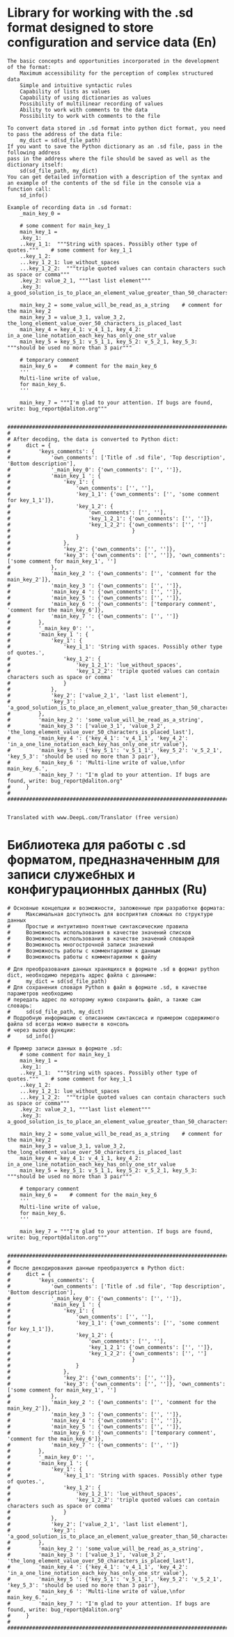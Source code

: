 # Library for working with the .sd format designed to store configuration and service data (En)
    The basic concepts and opportunities incorporated in the development of the format:
        Maximum accessibility for the perception of complex structured data
        Simple and intuitive syntactic rules
        Capability of lists as values
        Capability of using dictionaries as values
        Possibility of multilinear recording of values
        Ability to work with comments to the data
        Possibility to work with comments to the file

    To convert data stored in .sd format into python dict format, you need to pass the address of the data file:
        my_dict = sd(sd_file_path)
    If you want to save the Python dictionary as an .sd file, pass in the following address
    pass in the address where the file should be saved as well as the dictionary itself:
        sd(sd_file_path, my_dict)
    You can get detailed information with a description of the syntax and an example of the contents of the sd file in the console via a function call:
        sd_info()

    Example of recording data in .sd format:
        _main_key_0 = 

        # some comment for main_key_1
        main_key_1 =
        .key_1:
        ..key_1_1:  """String with spaces. Possibly other type of quotes."""    # some comment for key_1_1
        ..key_1_2:
        ...key_1_2_1: lue_without_spaces
        ...key_1_2_2:  """triple quoted values can contain characters such as space or comma"""
        .key_2: value_2_1, """last list element"""
        .key_3: a_good_solution_is_to_place_an_element_value_greater_than_50_characters_as_the_only_one
        
        main_key_2 = some_value_will_be_read_as_a_string    # comment for the main_key_2
        main_key_3 = value_3_1, value_3_2, the_long_element_value_over_50_characters_is_placed_last
        main_key_4 = key_4_1: v_4_1_1, key_4_2: in_a_one_line_notation_each_key_has_only_one_str_value
        main_key_5 = key_5_1: v_5_1_1, key_5_2: v_5_2_1, key_5_3: """should be used no more than 3 pair"""
        
        # temporary comment
        main_key_6 =    # comment for the main_key_6
        '''
        Multi-line write of value,
        for main_key_6.
        '''
        
        main_key_7 = """I'm glad to your attention. If bugs are found, write: bug_report@daliton.org"""


    ####################################################################################################
    #
    # After decoding, the data is converted to Python dict:
    #     dict = {
    #         'keys_comments': {
    #             'own_comments': ['Title of .sd file', 'Top description', 'Bottom description'], 
    #             '_main_key_0': {'own_comments': ['', '']}, 
    #             'main_key_1 ': {
    #                 'key_1': {
    #                     'own_comments': ['', ''], 
    #                     'key_1_1': {'own_comments': ['', 'some comment for key_1_1']}, 
    #                     'key_1_2': {
    #                         'own_comments': ['', ''], 
    #                         'key_1_2_1': {'own_comments': ['', '']}, 
    #                         'key_1_2_2': {'own_comments': ['', '']
    #                                       }
    #                     }
    #                 }, 
    #                 'key_2': {'own_comments': ['', '']}, 
    #                 'key_3': {'own_comments': ['', '']}, 'own_comments': ['some comment for main_key_1', '']
    #             }, 
    #             'main_key_2 ': {'own_comments': ['', 'comment for the main_key_2']}, 
    #             'main_key_3 ': {'own_comments': ['', '']}, 
    #             'main_key_4 ': {'own_comments': ['', '']}, 
    #             'main_key_5 ': {'own_comments': ['', '']}, 
    #             'main_key_6 ': {'own_comments': ['temporary comment', 'comment for the main_key_6']}, 
    #             'main_key_7 ': {'own_comments': ['', '']}
    #         }, 
    #         '_main_key_0': '', 
    #         'main_key_1 ': {
    #             'key_1': {
    #                 'key_1_1': 'String with spaces. Possibly other type of quotes.', 
    #                 'key_1_2': {
    #                     'key_1_2_1': 'lue_without_spaces', 
    #                     'key_1_2_2': 'triple quoted values can contain characters such as space or comma'
    #                 }
    #             }, 
    #             'key_2': ['value_2_1', 'last list element'], 
    #             'key_3': 'a_good_solution_is_to_place_an_element_value_greater_than_50_characters_as_the_only_one'
    #         }, 
    #         'main_key_2 ': 'some_value_will_be_read_as_a_string', 
    #         'main_key_3 ': ['value_3_1', 'value_3_2', 'the_long_element_value_over_50_characters_is_placed_last'], 
    #         'main_key_4 ': {'key_4_1': 'v_4_1_1', 'key_4_2': 'in_a_one_line_notation_each_key_has_only_one_str_value'}, 
    #         'main_key_5 ': {'key_5_1': 'v_5_1_1', 'key_5_2': 'v_5_2_1', 'key_5_3': 'should be used no more than 3 pair'}, 
    #         'main_key_6 ': 'Multi-line write of value,\nfor main_key_6.', 
    #         'main_key_7 ': "I'm glad to your attention. If bugs are found, write: bug_report@daliton.org"
    #     }
    #
    ####################################################################################################
    
    
    Translated with www.DeepL.com/Translator (free version)


# Библиотека для работы с .sd форматом, предназначенным для записи служебных и конфигурационных данных (Ru)
    # Основные концепции и возможности, заложенные при разработке формата:
    #     Максимальная доступность для восприятия сложных по структуре данных
    #     Простые и интуитивно понятные синтаксические правила
    #     Возможность использования в качестве значений списков
    #     Возможность использования в качестве значений словарей
    #     Возможность многострочной записи значений
    #     Возможность работы с комментариями к данным
    #     Возможность работы с комментариями к файлу

    # Для преобразования данных хранящихся в формате .sd в формат python dict, необходимо передать адрес файла с данными:
    #     my_dict = sd(sd_file_path)
    # Для сохранения словаря Python в файл в формате .sd, в качестве параметров необходимо
    # передать адрес по которому нужно сохранить файл, а также сам словарь:
    #     sd(sd_file_path, my_dict)
    # Подробную информацию с описанием синтаксиса и примером содержимого файла sd всегда можно вывести в консоль
    # через вызов функции:
    #     sd_info()

    # Пример записи данных в формате .sd:
        # some comment for main_key_1
        main_key_1 =
        .key_1:
        ..key_1_1:  """String with spaces. Possibly other type of quotes."""    # some comment for key_1_1
        ..key_1_2:
        ...key_1_2_1: lue_without_spaces
        ...key_1_2_2:  """triple quoted values can contain characters such as space or comma"""
        .key_2: value_2_1, """last list element"""
        .key_3: a_good_solution_is_to_place_an_element_value_greater_than_50_characters_as_the_only_one
        
        main_key_2 = some_value_will_be_read_as_a_string    # comment for the main_key_2
        main_key_3 = value_3_1, value_3_2, the_long_element_value_over_50_characters_is_placed_last
        main_key_4 = key_4_1: v_4_1_1, key_4_2: in_a_one_line_notation_each_key_has_only_one_str_value
        main_key_5 = key_5_1: v_5_1_1, key_5_2: v_5_2_1, key_5_3: """should be used no more than 3 pair"""
        
        # temporary comment
        main_key_6 =    # comment for the main_key_6
        '''
        Multi-line write of value,
        for main_key_6.
        '''
        
        main_key_7 = """I'm glad to your attention. If bugs are found, write: bug_report@daliton.org"""


    ####################################################################################################
    #
    # После декодирования данные преобразуются в Python dict:
    #     dict = {
    #         'keys_comments': {
    #             'own_comments': ['Title of .sd file', 'Top description', 'Bottom description'], 
    #             '_main_key_0': {'own_comments': ['', '']}, 
    #             'main_key_1 ': {
    #                 'key_1': {
    #                     'own_comments': ['', ''], 
    #                     'key_1_1': {'own_comments': ['', 'some comment for key_1_1']}, 
    #                     'key_1_2': {
    #                         'own_comments': ['', ''], 
    #                         'key_1_2_1': {'own_comments': ['', '']}, 
    #                         'key_1_2_2': {'own_comments': ['', '']
    #                                       }
    #                     }
    #                 }, 
    #                 'key_2': {'own_comments': ['', '']}, 
    #                 'key_3': {'own_comments': ['', '']}, 'own_comments': ['some comment for main_key_1', '']
    #             }, 
    #             'main_key_2 ': {'own_comments': ['', 'comment for the main_key_2']}, 
    #             'main_key_3 ': {'own_comments': ['', '']}, 
    #             'main_key_4 ': {'own_comments': ['', '']}, 
    #             'main_key_5 ': {'own_comments': ['', '']}, 
    #             'main_key_6 ': {'own_comments': ['temporary comment', 'comment for the main_key_6']}, 
    #             'main_key_7 ': {'own_comments': ['', '']}
    #         }, 
    #         '_main_key_0': '', 
    #         'main_key_1 ': {
    #             'key_1': {
    #                 'key_1_1': 'String with spaces. Possibly other type of quotes.', 
    #                 'key_1_2': {
    #                     'key_1_2_1': 'lue_without_spaces', 
    #                     'key_1_2_2': 'triple quoted values can contain characters such as space or comma'
    #                 }
    #             }, 
    #             'key_2': ['value_2_1', 'last list element'], 
    #             'key_3': 'a_good_solution_is_to_place_an_element_value_greater_than_50_characters_as_the_only_one'
    #         }, 
    #         'main_key_2 ': 'some_value_will_be_read_as_a_string', 
    #         'main_key_3 ': ['value_3_1', 'value_3_2', 'the_long_element_value_over_50_characters_is_placed_last'], 
    #         'main_key_4 ': {'key_4_1': 'v_4_1_1', 'key_4_2': 'in_a_one_line_notation_each_key_has_only_one_str_value'}, 
    #         'main_key_5 ': {'key_5_1': 'v_5_1_1', 'key_5_2': 'v_5_2_1', 'key_5_3': 'should be used no more than 3 pair'}, 
    #         'main_key_6 ': 'Multi-line write of value,\nfor main_key_6.', 
    #         'main_key_7 ': "I'm glad to your attention. If bugs are found, write: bug_report@daliton.org"
    #     }
    #
    ####################################################################################################
